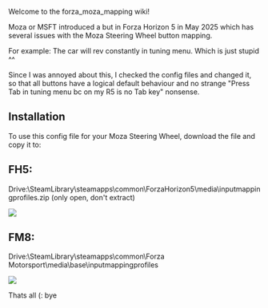 Welcome to the forza_moza_mapping wiki!

Moza or MSFT introduced a but in Forza Horizon 5 in May 2025 which has several issues with the Moza Steering Wheel button mapping.

For example:
The car will rev constantly in tuning menu. Which is just stupid ^^

Since I was annoyed about this, I checked the config files and changed it, so that all buttons have a logical default behaviour and no strange "Press Tab in tuning menu bc on my R5 is no Tab key" nonsense.

## Installation

To use this config file for your Moza Steering Wheel, download the file and copy it to:


## FH5:

Drive:\SteamLibrary\steamapps\common\ForzaHorizon5\media\inputmappingprofiles.zip (only open, don't extract)

![](https://cdn.discordapp.com/attachments/1069696385789735002/1373333295814938766/Screenshot_2025-05-17_170819.png?ex=682a07cd&is=6828b64d&hm=414a7c6423474c1bc7fd353bce5019784df36a18797be397c83c04c1e1912bb3&)

## FM8:

Drive:\SteamLibrary\steamapps\common\Forza Motorsport\media\base\inputmappingprofiles

![](https://cdn.discordapp.com/attachments/1069696385789735002/1373334408534298644/image.png?ex=682a08d6&is=6828b756&hm=15539e286209ff470739ef6f4b254a95542b05bd6a8e408c0fb47fb5f41916d1&)

Thats all (: bye

